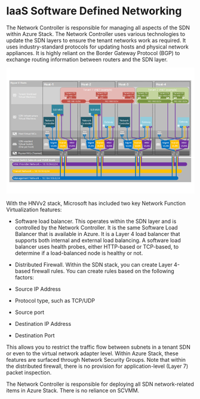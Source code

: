 # IaaS Software Defined Networking

The Network Controller is responsible for managing all aspects of the SDN within Azure Stack. The Network Controller uses various technologies to update the SDN layers to ensure the tenant networks work as required. It uses industry-standard protocols for updating hosts and physical network appliances. It is highly reliant on the Border Gateway Protocol (BGP) to exchange routing information between routers and the SDN layer.

![IaaS Software Defined Networking](media/iaas-software-defined-networking.png)

With the HNVv2 stack, Microsoft has included two key Network Function Virtualization features:

- Software load balancer. This operates within the SDN layer and is controlled by the Network Controller. It is the same Software Load Balancer that is available in Azure. It is a Layer 4 load balancer that supports both internal and external load balancing. A software load balancer uses health probes, either HTTP-based or TCP-based, to determine if a load-balanced node is healthy or not.

- Distributed Firewall. Within the SDN stack, you can create Layer 4-based firewall rules. You can create rules based on the following factors:

- Source IP Address

- Protocol type, such as TCP/UDP

- Source port

- Destination IP Address

- Destination Port

This allows you to restrict the traffic flow between subnets in a tenant SDN or even to the virtual network adapter level. Within Azure Stack, these features are surfaced through Network Security Groups. Note that within the distributed firewall, there is no provision for application-level (Layer 7) packet inspection.

The Network Controller is responsible for deploying all SDN network-related items in Azure Stack. There is no reliance on SCVMM.